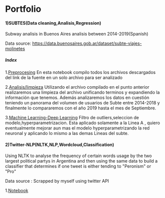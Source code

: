 
# Portfolio
#### 1)SUBTES(Data cleaning,Analisis,Regression)
Subway analisis in Buenos Aires analisis between 2014-2019(Spanish)

Data source: https://data.buenosaires.gob.ar/dataset/subte-viajes-molinetes

##### Index
1.[Preprocesing](https://github.com/Jrodriguezyanes/SUBTES/blob/master/Prepro.ipynb)
En esta notebook compilo todos los archivos descargados del link de la fuente en un solo archivo para ser analizado

2.[Analisis/limpieza](https://github.com/Jrodriguezyanes/SUBTES/blob/master/Analisis.ipynb)
Utilizando el archivo compilado en el punto anterior realizaremos una limpieza del archivo unificando terminos y expandiendo la información que tenemos. Además analizaremos los datos en cuestión teniendo un panorama del volumen de usuarios de Subte entre 2014-2018 y finalmente lo compararemos con el año 2019 hasta el mes de Septiembre.

3.[Machine Learning-Deep Learning](https://github.com/Jrodriguezyanes/SUBTES/blob/master/SubteMLA.ipynb)
Filtro de outliers,seleccion de modelo,hyperparametrizacion. Esta aplicado solamente a la Linea A , quiero eventualmente mejorar aun mas el modelo hyperparametrizando la red neuronal y aplicando lo mismo a las demas Lineas del subte.

#### 2)Twitter-NLP(NLTK,NLP,Wordcloud,Classification)
Using NLTK to analyse the frequency of certain words usage by the two largest political partys in Argentina and then using the same data to build a classifier that determines if one tweet is  either tending to "Peronism" or "Pro"

Data source : Scrapped by myself using twitter API

1.[Notebook](https://github.com/Jrodriguezyanes/SUBTES/blob/master/Twitter/TwitterNLP.ipynb)
